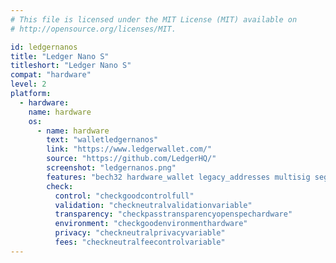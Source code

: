 ```yaml
---
# This file is licensed under the MIT License (MIT) available on
# http://opensource.org/licenses/MIT.

id: ledgernanos
title: "Ledger Nano S"
titleshort: "Ledger Nano S"
compat: "hardware"
level: 2
platform:
  - hardware:
    name: hardware
    os:
      - name: hardware
        text: "walletledgernanos"
        link: "https://www.ledgerwallet.com/"
        source: "https://github.com/LedgerHQ/"
        screenshot: "ledgernanos.png"
        features: "bech32 hardware_wallet legacy_addresses multisig segwit"
        check:
          control: "checkgoodcontrolfull"
          validation: "checkneutralvalidationvariable"
          transparency: "checkpasstransparencyopenspechardware"
          environment: "checkgoodenvironmenthardware"
          privacy: "checkneutralprivacyvariable"
          fees: "checkneutralfeecontrolvariable"
---
```

